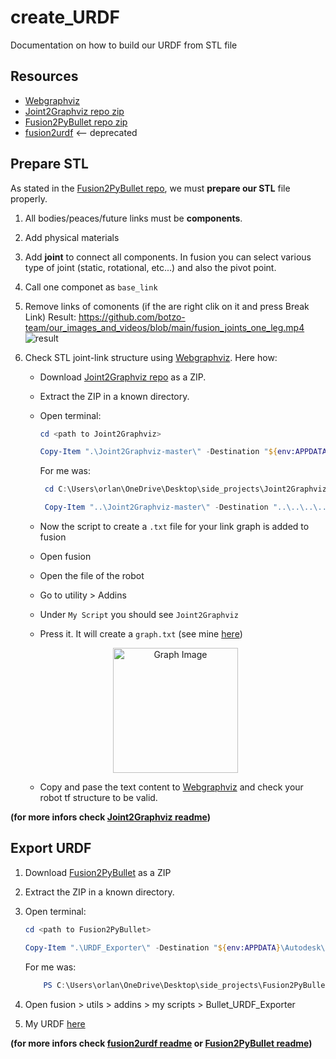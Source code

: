 # create_URDF
Documentation on how to build our URDF from STL file

## Resources

- [Webgraphviz](http://www.webgraphviz.com/)
- [Joint2Graphviz repo zip](https://github.com/yanshil/Joint2Graphviz)
- [Fusion2PyBullet repo zip](https://github.com/yanshil/Fusion2PyBullet)
- [fusion2urdf](https://github.com/syuntoku14/fusion2urdf) <-- deprecated

## Prepare STL
As stated in the [Fusion2PyBullet repo](https://github.com/yanshil/Fusion2PyBullet), we must **prepare our STL** file properly.
1. All bodies/peaces/future links must be **components**.
2. Add physical materials
3. Add **joint** to connect all components. In fusion you can select various type of joint (static, rotational, etc...) and also the pivot point.
4. Call one componet as `base_link`
5. Remove links of comonents (if the are right clik on it and press Break Link)
    Result: https://github.com/botzo-team/our_images_and_videos/blob/main/fusion_joints_one_leg.mp4
    ![result](https://github.com/botzo-team/our_images_and_videos/blob/main/fusion_joints_one_leg.gif)
6. Check STL joint-link structure using [Webgraphviz](http://www.webgraphviz.com/). Here how:
    - Download [Joint2Graphviz repo](https://github.com/yanshil/Joint2Graphviz) as a ZIP.
    - Extract the ZIP in a known directory.
    - Open terminal:

        ```powershell
        cd <path to Joint2Graphviz>

        Copy-Item ".\Joint2Graphviz-master\" -Destination "${env:APPDATA\Autodesk\Autodesk Fusion 360\API\Scripts\" -Recurse
        ```

        For me was:
        ```powershell
         cd C:\Users\orlan\OneDrive\Desktop\side_projects\Joint2Graphviz-master

         Copy-Item "..\Joint2Graphviz-master\" -Destination "..\..\..\..\AppData\Roaming\Autodesk\Autodesk Fusion 360\API\Scripts\" -Recurse
        ```
    - Now the script to create a `.txt` file for your link graph is added to fusion
    - Open fusion
    - Open the file of the robot
    - Go to utility > Addins
    - Under `My Script` you should see `Joint2Graphviz`
    - Press it. It will create a `graph.txt` (see mine [here](https://github.com/botzo-team/create_URDF/blob/main/test_urdf_exporter/graph.txt))
    <p align="center">
        <img src="https://github.com/botzo-team/create_URDF/blob/main/test_urdf_exporter/graph_from_webgraphviz.png" alt="Graph Image" width="200"/>
    </p>

    - Copy and pase the text content to [Webgraphviz](http://www.webgraphviz.com/) and check your robot tf structure to be valid.

**(for more infors check [Joint2Graphviz readme](https://github.com/yanshil/Joint2Graphviz))**

## Export URDF

1. Download [Fusion2PyBullet](https://github.com/yanshil/Fusion2PyBullet) as a ZIP
2. Extract the ZIP in a known directory.
3. Open terminal:

    ```powershell
    cd <path to Fusion2PyBullet>

    Copy-Item ".\URDF_Exporter\" -Destination "${env:APPDATA}\Autodesk\Autodesk Fusion 360\API\Scripts\" -Recurse
    ```

    For me was:
    ```powershell
        PS C:\Users\orlan\OneDrive\Desktop\side_projects\Fusion2PyBullet-master> Copy-Item ".\Bullet_URDF_Exporter\" -Destination "..\..\..\..\AppData\Roaming\Autodesk\Autodesk Fusion 360\API\Scripts\" -Recurse
    ```
4. Open fusion > utils > addins > my scripts > Bullet_URDF_Exporter
5. My URDF [here](https://github.com/botzo-team/create_URDF/blob/main/final_leg.zip)

**(for more infors check [fusion2urdf readme](https://github.com/syuntoku14/fusion2urdf/blob/master/README.md) or [Fusion2PyBullet readme](https://github.com/yanshil/Fusion2PyBullet/blob/master/README.md))**